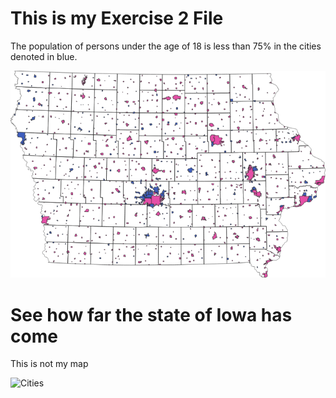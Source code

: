 # This is my Exercise 2 File
The population of persons under the age of 18 is less than 75% in the cities denoted in blue.

![Cities](Ex2b_Map.png)

# See how far the state of Iowa has come

This is not my map

![Cities](1931_iowa_highway_map_des_moines_register.jpg)
